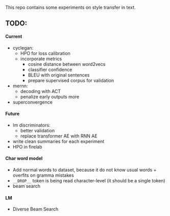 This repo contains some experiments on style transfer in text.

## TODO:
#### Current
- cyclegan:
    - HPO for loss calibration
    - incorporate metrics
        - cosine distance between word2vecs
        - classifier confidence
        - BLEU with original sentences
        - prepare supervised corpus for validation
- mernn:
    - decoding with ACT
    - penalize early outputs more
- superconvergence

#### Future
- lm discriminators:
    - better validation
    - replace transformer AE with RNN AE
- write clean summaries for each experiment
- HPO in firelab

#### Char word model
- Add normal words to dataset, because it do not know usual words + overfits on gramma mistakes
- `__DROP__` token is being read character-level (it should be a single token)
- beam search

#### LM
- Diverse Beam Search

